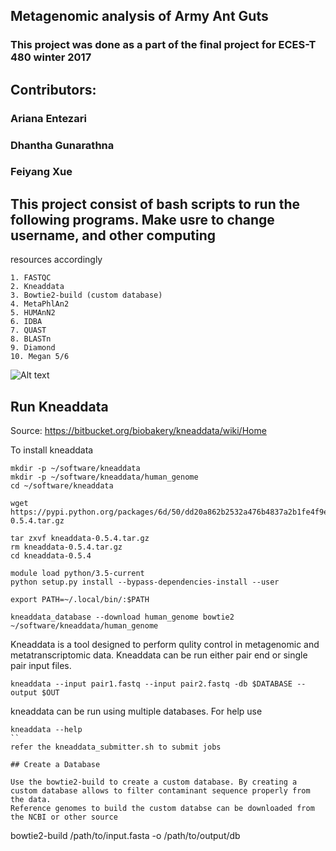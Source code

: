 ## Metagenomic analysis of Army Ant Guts 

### This project was done as a part of the final project for ECES-T 480 winter 2017

## Contributors:
### Ariana Entezari
### Dhantha Gunarathna
### Feiyang Xue

## This project consist of bash scripts to run the following programs. Make usre to change username, and other computing 
resources accordingly 
```
1. FASTQC
2. Kneaddata
3. Bowtie2-build (custom database)
4. MetaPhlAn2
5. HUMAnN2
6. IDBA
7. QUAST
8. BLASTn
9. Diamond
10. Megan 5/6
``` 

![Alt text](./Figures/metagenomics_pipeline.png?raw=true "Pipeline")

## Run Kneaddata
Source: https://bitbucket.org/biobakery/kneaddata/wiki/Home

To install kneaddata
```
mkdir -p ~/software/kneaddata
mkdir -p ~/software/kneaddata/human_genome
cd ~/software/kneaddata

wget https://pypi.python.org/packages/6d/50/dd20a862b2532a476b4837a2b1fe4f9e8131cf554751adb6fd7186ee33e3/kneaddata-0.5.4.tar.gz

tar zxvf kneaddata-0.5.4.tar.gz
rm kneaddata-0.5.4.tar.gz
cd kneaddata-0.5.4

module load python/3.5-current
python setup.py install --bypass-dependencies-install --user

export PATH=~/.local/bin/:$PATH

kneaddata_database --download human_genome bowtie2 ~/software/kneaddata/human_genome
```

Kneaddata is a tool designed to perform qulity control in metagenomic and metatranscriptomic data. Kneaddata can be run either pair end
or single pair input files.

```
kneaddata --input pair1.fastq --input pair2.fastq -db $DATABASE --output $OUT 
```
kneaddata can be run using multiple databases. For help use 

```
kneaddata --help
``
refer the kneaddata_submitter.sh to submit jobs

## Create a Database 

Use the bowtie2-build to create a custom database. By creating a custom database allows to filter contaminant sequence properly from the data.
Reference genomes to build the custom databse can be downloaded from the NCBI or other source 

```
bowtie2-build /path/to/input.fasta -o /path/to/output/db 
```



